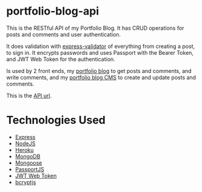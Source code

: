 # portfolio-blog-api

This is the RESTful API of my Portfolio Blog. It has CRUD operations for posts
and comments and user authentication.

It does validation with
[express-validator](https://express-validator.github.io/docs/) of everything
from creating a post, to sign in. It encrypts passwords and uses Passport with the
Bearer Token, and JWT Web Token for the authentication.

Is used by 2 front ends, my
[portfolio blog](https://www.lopezaxel.netlify.app/blog) to get posts and comments,
and write comments, and my [portfolio blog CMS](https://www.lopezaxel-blog-cms) to
create and update posts and comments.

This is the [API url](https://shielded-lowlands-16962.herokuapp.com).

# Technologies Used

- [Express](https://expressjs.com/)
- [NodeJS](https://nodejs.dev/en/)
- [Heroku](https://www.heroku.com/)
- [MongoDB](https://www.mongodb.com/)
- [Mongoose](https://mongoosejs.com/)
- [PassportJS](https://www.passportjs.org/)
- [JWT Web Token](https://jwt.io/)
- [bcryptjs](https://github.com/dcodeIO/bcrypt.js)
